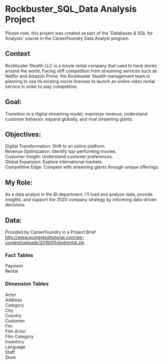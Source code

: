 # Rockbuster_SQL_Data Analysis Project

Please note, this project was created as part of the 'Databases & SQL for Analysts' course in the CareerFoundry Data Analyst program.

## Context 
Rockbuster Stealth LLC is a movie rental company that used to have stores around the world. Facing stiff competition from streaming services such as Netflix and Amazon Prime, the Rockbuster Stealth management team is planning to use its existing movie licenses to launch an online video rental service in order to stay competitive.

## Goal:
Transition to a digital streaming model, maximize revenue, understand customer behavior, expand globally, and rival streaming giants.

## Objectives:
Digital Transformation: Shift to an online platform.  
Revenue Optimization: Identify top-performing movies.  
Customer Insight: Understand customer preferences.  
Global Expansion: Explore international markets.  
Competitive Edge: Compete with streaming giants through unique offerings.

## My Role:
As a data analyst in the BI department, I'll load and analyze data, provide insights, and support the 2020 company strategy by informing data-driven decisions.

## Data:
Provided by CareerFoundry in a Project Brief  
http://www.postgresqltutorial.com/wp-content/uploads/2019/05/dvdrental.zip  
### Fact Tables
Payment  
Rental  
### Dimension Tables
Actor  
Address  
Category  
City  
Country  
Customer  
Fim  
Film Actor  
Film Category  
Inventory  
Language  
Staff  
Store
